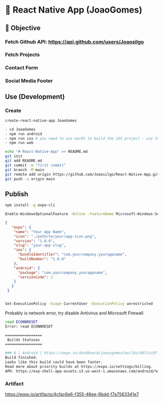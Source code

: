 
# 🚀 React Native App (JoaoGomes)

## 🎯 Objective

### Fetch Github API: <https://api.github.com/users/Joaosilgo>

### Fetch Projects

### Contact Form

### Social Media Footer

## Use (Development)

### Create

````bash
create-react-native-app JoaoGomes
````

````bash
- cd JoaoGomes
- npm run android
- npm run ios # you need to use macOS to build the iOS project - use the Expo app if you need to do iOS development without a Mac
- npm run web
````

````bash
echo "# React-Native-App" >> README.md
git init
git add README.md
git commit -m "first commit"
git branch -M main
git remote add origin https://github.com/Joaosilgo/React-Native-App.git
git push -u origin main
 ````

## Publish

````bash
npm install -g expo-cli

````

````bash
Enable-WindowsOptionalFeature -Online -FeatureName Microsoft-Windows-Subsystem-Linux
````

````json
{
   "expo": {
    "name": "Your App Name",
    "icon": "./path/to/your/app-icon.png",
    "version": "1.0.0",
    "slug": "your-app-slug",
    "ios": {
      "bundleIdentifier": "com.yourcompany.yourappname",
      "buildNumber": "1.0.0"
    },
    "android": {
      "package": "com.yourcompany.yourappname",
      "versionCode": 1
    }
   }
 }
````

 ````bash

 Set-ExecutionPolicy -Scope CurrentUser -ExecutionPolicy unrestricted
````

Probably is network error, try disable Antivirus and Microsoft Firewall

````bash
read ECONNRESET
Error: read ECONNRESET

````

````bash
=================
 Builds Statuses
=================

### 0 | Android | https://expo.io/dashboard/joaosgomes/builds/b07c1c8f-e057-42ef-a3d6-1a0211b30655 ###  
Build finished.
Looks like this build could have been faster.
Read more about priority builds at https://expo.io/settings/billing.
APK: https://exp-shell-app-assets.s3.us-west-1.amazonaws.com/android/%40joaosgomes/JoaoGomes-9c8858024b30488c9b86bd9e2bc53b07-signed.apk

````

### Artifact

<https://expo.io/artifacts/4cfac6e6-f355-46ee-9bdd-f7a7563341e7>
